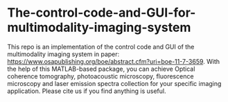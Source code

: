 # The-control-code-and-GUI-for-multimodality-imaging-system
This repo is an implementation of the control code and GUI of the multimodality imaging system in paper:
https://www.osapublishing.org/boe/abstract.cfm?uri=boe-11-7-3659.
With the help of this MATLAB-based package, you can achieve Optical coherence tomography, photoacoustic microscopy, fluorescence microscopy and laser emission spectra collection for your specific imaging application.
Please cite us if you find anything is useful.

